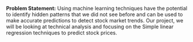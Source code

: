 **Problem Statement:** Using machine learning techniques have the potential to identify hidden
patterns that we did not see before and can be used to make accurate predictions to detect stock
market trends. Our project, we will be looking at technical analysis and focusing on the Simple
linear regression techniques to predict stock prices.
